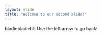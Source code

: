 ```yaml
---
layout: slide
title: "Welcome to our second slide!"
---
```

bladiebladiebla
Use the left arrow to go back!
